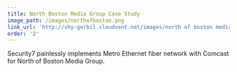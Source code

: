 ```yaml
---
title: North Boston Media Group Case Study
image_path: /images/northofboston.png
link_url: 'http://shy-gerbil.cloudvent.net/images/north of boston media group case study.pdf'
order: '2'
---
```



Security7 painlessly implements Metro Ethernet fiber network with Comcast for North of Boston Media Group.